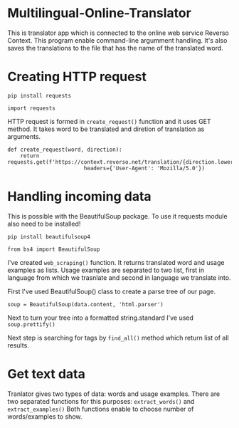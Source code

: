 # Multilingual-Online-Translator

This is translator app which is connected to the online web service Reverso Context.
This program enable command-line argumment handling. It's also saves the translations to the file that has the name of the translated word.

# Creating HTTP request

```pip install requests```

```import requests```

HTTP request is formed in ```create_request()``` function and it uses GET method.
It takes word to be translated and diretion of translation as arguments.

```
def create_request(word, direction):
    return requests.get(f'https://context.reverso.net/translation/{direction.lower()}/{word.lower()}',
                        headers={'User-Agent': 'Mozilla/5.0'})
```

# Handling incoming data

This is possible with the BeautifulSoup package. To use it requests module also need to be installed!

```pip install beautifulsoup4```

```from bs4 import BeautifulSoup```

I've created `web_scraping()` function. It returns translated word and usage examples as lists. Usage examples are separated to two list, first in language
from which we trasnlate and second in language we translate into. 

First I've used BeautifulSoup() class to create a parse tree of our page.

`soup = BeautifulSoup(data.content, 'html.parser')`

Next to turn your tree into a formatted string.standard I've used
`soup.prettify()`

Next step is searching for tags by `find_all()` method which return list of all results.

# Get text data

Tranlator gives two types of data: words and usage examples.
There are two separated functions for this purposes: `extract_words()` and `extract_examples()`
Both functions enable to choose number of words/examples to show. 

